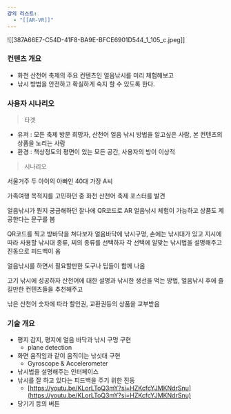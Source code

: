 ```yaml
---
강의 리스트:
  - "[[AR-VR]]"
---
```

![[387A66E7-C54D-41F8-BA9E-BFCE6901D544_1_105_c.jpeg]]

  

### 컨텐츠 개요

- 화천 산천어 축제의 주요 컨텐츠인 얼음낚시를 미리 체험해보고
- 낚시 방법을 안전하고 확실하게 숙지 할 수 있도록 한다.

  

### 사용자 시나리오

> 타겟

- 유저 : 모든 축제 방문 희망자, 산천어 얼음 낚시 방법을 알고싶은 사람, 본 컨텐츠의 상품을 노리는 사람
- 환경 : 책상정도의 평면이 있는 모든 공간, 사용자의 방이 이상적

> 시나리오

서울거주 두 아이의 아빠인 40대 가장 A씨

가족여행 목적지를 고민하던 중 화천 산천어 축제 포스터를 발견

얼음낚시가 뭔지 궁금해하던 찰나에 QR코드로 AR 얼음낚시 체험이 가능하고 상품도 제공한다는 문구를 봄

QR코드를 찍고 방바닥을 쳐다보자 얼음바닥에 낚시구멍, 손에는 낚시대가 있고 지시에 따라 사용할 낚시대 종류, 찌의 종류를 선택하자 각 선택에 알맞는 낚시법을 설명해주고 진동으로 피드백이 옴

얼음낚시를 하면서 필요할만한 도구나 팁들이 함께 나옴

고기 낚시에 성공하자 산천어에 대한 설명과 낚시한 생선을 먹는 방법, 얼음낚시 후에 즐길만한 컨텐츠들을 추천해주고

낚은 산천어 숫자에 따라 할인권, 교환권등의 상품을 교부받음

  

### 기술 개요

- 평지 감지, 평지에 얼음 바닥과 낚시 구멍 구현
    - plane detection
- 화면 움직임과 같이 움직이는 낚싯대 구현
    - Gyroscope & Accelerometer
- 낚시법을 설명해주는 인터페이스
- 낚시를 잘 하고 있다는 피드백을 주기 위한 진동
    - [https://youtu.be/KLorLToQ3mY?si=HZKcfcYJMKNdrSnu](https://youtu.be/KLorLToQ3mY?si=HZKcfcYJMKNdrSnu)
- 당기기 등의 버튼